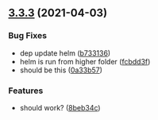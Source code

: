 ## [3.3.3](https://github.com/Badminton-Apps/core/compare/v3.3.2...v3.3.3) (2021-04-03)


### Bug Fixes

* dep update helm ([b733136](https://github.com/Badminton-Apps/core/commit/b733136a0087192ad10218709bfc90d3abbc6ff3))
* helm is run from higher folder ([fcbdd3f](https://github.com/Badminton-Apps/core/commit/fcbdd3f576c021aa7f37790d50d1ab44476b889f))
* should be this ([0a33b57](https://github.com/Badminton-Apps/core/commit/0a33b57b4409e15d92b90f5ff99da01cd4b72186))


### Features

* should work? ([8beb34c](https://github.com/Badminton-Apps/core/commit/8beb34c4f0fdb8d3afadc5e595b4222319ae4c01))



